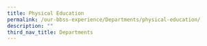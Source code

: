 ```yaml
---
title: Physical Education
permalink: /our-bbss-experience/Departments/physical-education/
description: ""
third_nav_title: Departments
---
```

